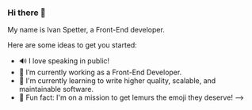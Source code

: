 ### Hi there 👋

My name is Ivan Spetter, a Front-End developer.

Here are some ideas to get you started:

- 🔊 I love speaking in public!
- 🔭 I’m currently working as a Front-End Developer.
- 🌱 I'm currently learning to write higher quality, scalable, and maintainable software.
- 🐒 Fun fact: I'm on a mission to get lemurs the emoji they deserve!
-->
